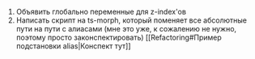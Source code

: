 1) Объявить глобально переменные для z-index'ов
2) Написать скрипт на ts-morph, который поменяет все абсолютные пути на пути с алиасами (мне это уже, к сожалению не нужно, поэтому просто законспектировать) [[Refactoring#Пример подстановки alias|Конспект тут]]

